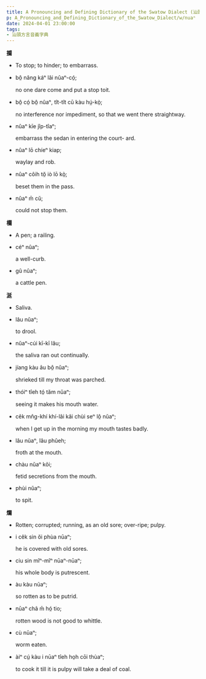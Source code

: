 ```yaml
---
title: A Pronouncing and Defining Dictionary of the Swatow Dialect (汕頭方言音義字典) / nuaⁿ
p: A_Pronouncing_and_Defining_Dictionary_of_the_Swatow_Dialect/w/nuaⁿ
date: 2024-04-01 23:00:00
tags: 
- 汕頭方言音義字典
---
```



**攔**
- To stop; to hinder; to embarrass.

- bô̤ nâng káⁿ lâi nûaⁿ-có̤;

  no one dare come and put a stop toit.

- bô̤ có̤ bô̤ nûaⁿ, tît-tît cū kàu hṳ́-kò̤;

  no interference nor impediment, so that we went there straightway.

- nûaⁿ kīe jîp-tîaⁿ;

  embarrass the sedan in entering the court- ard.

- nûaⁿ lō chíeⁿ kiap;

  waylay and rob.

- nûaⁿ côih tŏ̤ iò lō kò̤;

  beset them in the pass.

- nûaⁿ m̄ cŭ;

  could not stop them.

**欄**
- A pen; a railing.

- céⁿ nûaⁿ;

  a well-curb.

- gû nûaⁿ;

  a cattle pen.

**涎**
- Saliva.

- lâu nŭaⁿ;

  to drool.

- nŭaⁿ-cúi kī-kī lâu;

  the saliva ran out continually.

- jíang kàu âu bô̤ nŭaⁿ;

  shrieked till my throat was parched.

- thóiⁿ tîeh tó̤ tăm nŭaⁿ;

  seeing it makes his mouth water.

- cêk mn̂g-khí khí-lâi kâi chùi seⁿ lô̤ nŭaⁿ;

  when I get up in the morning my mouth tastes badly.

- lâu nŭaⁿ, lâu phûeh;

  froth at the mouth.

- chàu nŭaⁿ kôi;

  fetid secretions from the mouth.

- phùi nŭaⁿ;

  to spit.

**爛**
- Rotten; corrupted; running, as an old sore; over-ripe; pulpy.

- i cêk sin ŏi phùa nūaⁿ;

  he is covered with old sores.

- ciu sin mîⁿ-mîⁿ nūaⁿ-nūaⁿ;

  his whole body is putrescent.

- àu kàu nūaⁿ;

  so rotten as to be putrid.

- nūaⁿ châ m̄ hó̤ tio;

  rotten wood is not good to whittle.

- cù nūaⁿ;

  worm eaten.

- àiⁿ cṳ́ kàu i nūaⁿ tîeh ho̤h cōi thùaⁿ;

  to cook it till it is pulpy will take a deal of coal.